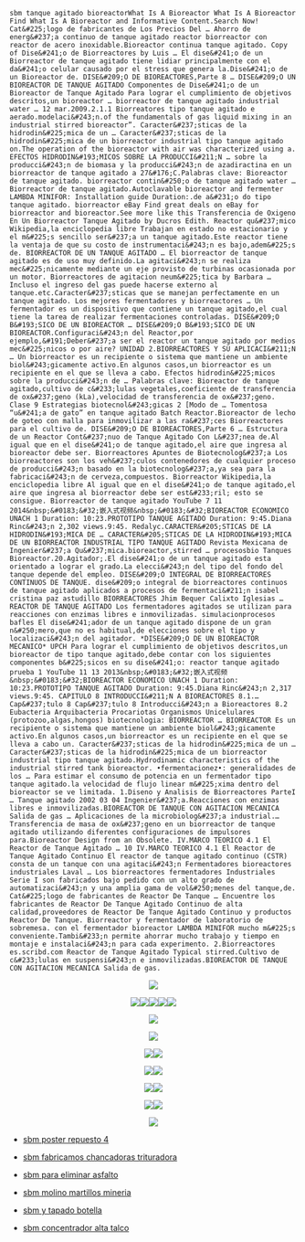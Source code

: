 
```
sbm tanque agitado bioreactorWhat Is A Bioreactor What Is A Bioreactor Find What Is A Bioreactor and Informative Content.Search Now! Cat&#225;logo de fabricantes de Los Precios Del … Ahorro de energ&#237;a continuo de tanque agitado reactor biorreactor con reactor de acero inoxidable.Bioreactor continua tanque agitado. Copy of Dise&#241;o de Biorreactores by Luis … El dise&#241;o de un Biorreactor de tanque agitado tiene lidiar principalmente con el da&#241;o celular causado por el stress que genera la.Dise&#241;o de un Bioreactor de. DISE&#209;O DE BIOREACTORES,Parte 8 … DISE&#209;O UN BIOREACTOR DE TANQUE AGITADO Componentes de Dise&#241;o de un Bioreactor de Tanque Agitado Para lograr el cumplimiento de objetivos descritos,un bioreactor … biorreactor de tanque agitado industrial water … 12 mar.2009.2.1.1 Biorreatores tipo tanque agitado e aerado.modelaci&#243;n.of the fundamentals of gas liquid mixing in an industrial stirred bioreactor”. Caracter&#237;sticas de la hidrodin&#225;mica de un … Caracter&#237;sticas de la hidrodin&#225;mica de un biorreactor industrial tipo tanque agitado on.The operation of the bioreactor with air was characterized using a. EFECTOS HIDRODIN&#193;MICOS SOBRE LA PRODUCCI&#211;N … sobre la producci&#243;n de biomasa y la producci&#243;n de azadiractina en un biorreactor de tanque agitado a 27&#176;C.Palabras clave: Bioreactor de tanque agitado. biorreactor contin&#250;o de tanque agitado water … Biorreactor de tanque agitado.Autoclavable bioreactor and fermenter LAMBDA MINIFOR: Installation guide Duration:.de a&#231;o do tipo tanque agitado. biorreactor eBay Find great deals on eBay for biorreactor and bioreactor.See more like this Transferencia de Oxigeno En Un Biorreactor Tanque Agitado by Ducros Edith. Reactor qu&#237;mico Wikipedia,la enciclopedia libre Trabajan en estado no estacionario y el m&#225;s sencillo ser&#237;a un tanque agitado.Este reactor tiene la ventaja de que su costo de instrumentaci&#243;n es bajo,adem&#225;s de. BIORREACTOR DE UN TANQUE AGITADO … El biorreactor de tanque agitado es de uso muy definido.La agitaci&#243;n se realiza mec&#225;nicamente mediante un eje provisto de turbinas ocasionada por un motor. Biorreactores de agitacion neum&#225;tica by Barbara … Incluso el ingreso del gas puede hacerse externo al tanque.etc.Caracter&#237;sticas que se manejan perfectamente en un tanque agitado. Los mejores fermentadores y biorreactores … Un fermentador es un dispositivo que contiene un tanque agitado,el cual tiene la tarea de realizar fermentaciones controladas. DISE&#209;O B&#193;SICO DE UN BIOREACTOR … DISE&#209;O B&#193;SICO DE UN BIOREACTOR.Configuraci&#243;n del Reactor,por ejemplo,&#191;Deber&#237;a ser el reactor un tanque agitado por medios mec&#225;nicos o por aire? UNIDAD 2.BIORREACTORES Y SU APLICACI&#211;N … Un biorreactor es un recipiente o sistema que mantiene un ambiente biol&#243;gicamente activo.En algunos casos,un biorreactor es un recipiente en el que se lleva a cabo. Efectos hidrodin&#225;micos sobre la producci&#243;n de … Palabras clave: Bioreactor de tanque agitado,cultivo de c&#233;lulas vegetales,coeficiente de transferencia de ox&#237;geno (kLa),velocidad de transferencia de ox&#237;geno. Clase 9 Estrategias biotecnol&#243;gicas 2 [Modo de … Tomentosa “u&#241;a de gato” en tanque agitado Batch Reactor.Bioreactor de lecho de goteo con malla para inmovilizar a las ra&#237;ces Biorreactores para el cultivo de. DISE&#209;O DE BIOREACTORES,Parte 6 … Estructura de un Reactor Cont&#237;nuo de Tanque Agitado Con L&#237;nea de.Al igual que en el dise&#241;o de tanque agitado,el aire que ingresa al bioreactor debe ser. Biorreactores Apuntes de Biotecnolog&#237;a Los biorreactores son los veh&#237;culos contenedores de cualquier proceso de producci&#243;n basado en la biotecnolog&#237;a,ya sea para la fabricaci&#243;n de cerveza,compuestos. Biorreactor Wikipedia,la enciclopedia libre Al igual que en el dise&#241;o de tanque agitado,el aire que ingresa al biorreactor debe ser est&#233;ril; esto se consigue. Biorreactor de tanque agitado YouTube 7 11 2014&nbsp;&#0183;&#32;嵌入式视频&nbsp;&#0183;&#32;BIOREACTOR ECONOMICO UNACH 1 Duration: 10:23.PROTOTIPO TANQUE AGITADO Duration: 9:45.Diana Rinc&#243;n 2,302 views.9:45. Redalyc.CARACTER&#205;STICAS DE LA HIDRODIN&#193;MICA DE … CARACTER&#205;STICAS DE LA HIDRODIN&#193;MICA DE UN BIORREACTOR INDUSTRIAL TIPO TANQUE AGITADO Revista Mexicana de Ingenier&#237;a Qu&#237;mica.bioreactor,stirred … procesosbio Tanques Bioreactor.20.Agitador;.El dise&#241;o de un tanque agitado esta orientado a lograr el grado.La elecci&#243;n del tipo del fondo del tanque depende del empleo. DISE&#209;O INTEGRAL DE BIORREACTORES CONTINUOS DE TANQUE. dise&#209;o integral de biorreactores continuos de tanque agitado aplicados a procesos de fermentaci&#211;n isabel cristina paz astudillo BIORREACTORES Jhim Bequer Calixto Iglesias … REACTOR DE TANQUE AGITADO Los fermentadores agitados se utilizan para reacciones con enzimas libres e inmovilizadas. simulacionprocesos bafles El dise&#241;ador de un tanque agitado dispone de un gran n&#250;mero,que no es habitual,de elecciones sobre el tipo y localizaci&#243;n del agitador. *DISE&#209;O DE UN BIOREACTOR MECANICO* UPCH Para lograr el cumplimiento de objetivos descritos,un bioreactor de tipo tanque agitado,debe contar con los siguientes componentes b&#225;sicos en su dise&#241;o: reactor tanque agitado prueba 1 YouTube 11 13 2013&nbsp;&#0183;&#32;嵌入式视频&nbsp;&#0183;&#32;BIOREACTOR ECONOMICO UNACH 1 Duration: 10:23.PROTOTIPO TANQUE AGITADO Duration: 9:45.Diana Rinc&#243;n 2,317 views.9:45. CAPITULO 8 INTRODUCCI&#211;N A BIOREACTORES 8.1.… Cap&#237;tulo 8 Cap&#237;tulo 8 Introducci&#243;n a Bioreactores 8.2 Eubacteria Arquibacteria Procariotas Organismos Unicelulares (protozoo,algas,hongos) biotecnologia: BIORREACTOR … BIORREACTOR Es un recipiente o sistema que mantiene un ambiente biol&#243;gicamente activo.En algunos casos,un biorreactor es un recipiente en el que se lleva a cabo un. Caracter&#237;sticas de la hidrodin&#225;mica de un … Caracter&#237;sticas de la hidrodin&#225;mica de un biorreactor industrial tipo tanque agitado.Hydrodinamic characteristics of the industrial stirred tank bioreactor. •fermentacionez•: generalidades de los … Para estimar el consumo de potencia en un fermentador tipo tanque agitado.la velocidad de flujo linear m&#225;xima dentro del bioreactor se ve limitada. 1.Diseno y Analisis de Biorreactores ParteI … Tanque agitado 2002 03 04 Ingenier&#237;a.Reacciones con enzimas libres e inmovilizadas.BIOREACTOR DE TANQUE CON AGITACION MECANICA Salida de gas … Aplicaciones de la microbiolog&#237;a industrial.… Transferencia de masa de ox&#237;geno en un biorreactor de tanque agitado utilizando diferentes configuraciones de impulsores para.Bioreactor Design from an Obsolete. IV.MARCO TEORICO 4.1 El Reactor de Tanque Agitado … 10 IV.MARCO TEORICO 4.1 El Reactor de Tanque Agitado Continuo El reactor de tanque agitado continuo (CSTR) consta de un tanque con una agitaci&#243;n Fermentadores bioreactores industriales Laval … Los biorreactores fermentadores Industriales Serie I son fabricados bajo pedido con un alto grado de automatizaci&#243;n y una amplia gama de vol&#250;menes del tanque,de. Cat&#225;logo de fabricantes de Reactor De Tanque … Encuentre los fabricantes de Reactor De Tanque Agitado Continuo de alta calidad,proveedores de Reactor De Tanque Agitado Continuo y productos Reactor De Tanque. Biorreactor y fermentador de laboratorio de sobremesa. con el fermentador bioreactor LAMBDA MINIFOR mucho m&#225;s conveniente.Tambi&#233;n permite ahorrar mucho trabajo y tiempo en montaje e instalaci&#243;n para cada experimento. 2.Biorreactores es.scribd.com Reactor de Tanque Agitado Typical stirred.Cultivo de c&#233;lulas en suspensi&#243;n e inmovilizadas.BIOREACTOR DE TANQUE CON AGITACION MECANICA Salida de gas. 
```

<div align="center">

<a href="https://es-crusher.shibang-china.com/github&k=sbm+tanque+agitado+bioreactor"><img src="https://static.shibang-china.com/es/crusher/logo.jpg"></a>

<a href="https://es-crusher.shibang-china.com/github&k=sbm+tanque+agitado+bioreactor"><img src="https://static.shibang-china.com/es/crusher/index.jpg"></a><a href="https://es-crusher.shibang-china.com/material.htmlgithub&k=sbm+tanque+agitado+bioreactor"><img src="https://static.shibang-china.com/es/crusher/material.jpg"></a><a href="https://es-crusher.shibang-china.com/application.htmlgithub&k=sbm+tanque+agitado+bioreactor"><img src="https://static.shibang-china.com/es/crusher/application.jpg"></a><a href="https://es-crusher.shibang-china.com/aboutus.htmlgithub&k=sbm+tanque+agitado+bioreactor"><img src="https://static.shibang-china.com/es/crusher/aboutus.jpg"></a><a href="https://es-crusher.shibang-china.com/contact.htmlgithub&k=sbm+tanque+agitado+bioreactor"><img src="https://static.shibang-china.com/es/crusher/contact.jpg"></a>

<a href="https://es-crusher.shibang-china.com/github&k=sbm+tanque+agitado+bioreactor"><img src="https://static.shibang-china.com/es/crusher/banner.jpg"></a>

<a href="https://swt.shibang-china.com/github&k=sbm+tanque+agitado+bioreactor"><img src="https://static.shibang-china.com/es/crusher/text.jpg"></a>

<a href="https://swt.shibang-china.com/github&k=sbm+tanque+agitado+bioreactor"><img src="https://static.shibang-china.com/es/crusher/chat.jpg"></a><a href="https://es-crusher.shibang-china.com/contact.htmlgithub&k=sbm+tanque+agitado+bioreactor"><img src="https://static.shibang-china.com/es/crusher/message.jpg"></a>

<a href="https://es-crusher.shibang-china.com/products/pe.htmlgithub&k=sbm+tanque+agitado+bioreactor"><img src="https://static.shibang-china.com/es/crusher/pe.jpg"></a><a href="https://es-crusher.shibang-china.com/products/pf.htmlgithub&k=sbm+tanque+agitado+bioreactor"><img src="https://static.shibang-china.com/es/crusher/pf.jpg"></a>

<a href="https://es-crusher.shibang-china.com/products/hpt.htmlgithub&k=sbm+tanque+agitado+bioreactor"><img src="https://static.shibang-china.com/es/crusher/hpt.jpg"></a><a href="https://es-crusher.shibang-china.com/products/vsi.htmlgithub&k=sbm+tanque+agitado+bioreactor"><img src="https://static.shibang-china.com/es/crusher/vsi.jpg"></a>

<a href="https://es-crusher.shibang-china.com/products/klv.htmlgithub&k=sbm+tanque+agitado+bioreactor"><img src="https://static.shibang-china.com/es/crusher/klv.jpg"></a><a href="https://es-crusher.shibang-china.com/products/portable.htmlgithub&k=sbm+tanque+agitado+bioreactor"><img src="https://static.shibang-china.com/es/crusher/portable.jpg"></a>

<a href="https://swt.shibang-china.com/github&k=sbm+tanque+agitado+bioreactor"><img src="https://static.shibang-china.com/es/crusher/case.jpg"></a>

</div>


* [sbm poster repuesto 4](sbm%20poster%20repuesto%204.md)

* [sbm fabricamos chancadoras trituradora](sbm%20fabricamos%20chancadoras%20trituradora.md)

* [sbm para eliminar asfalto](sbm%20para%20eliminar%20asfalto.md)

* [sbm molino martillos mineria](sbm%20molino%20martillos%20mineria.md)

* [sbm y tapado botella](sbm%20y%20tapado%20botella.md)

* [sbm concentrador alta talco](sbm%20concentrador%20alta%20talco.md)